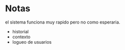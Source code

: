 # Notas

el sistema funciona muy rapido pero no como esperaria. 

 - historial
 - contexto
 - logueo de usuarios
